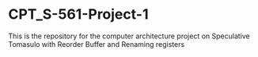CPT_S-561-Project-1
===================

This is the repository for the computer architecture project on Speculative Tomasulo with Reorder Buffer and Renaming registers
